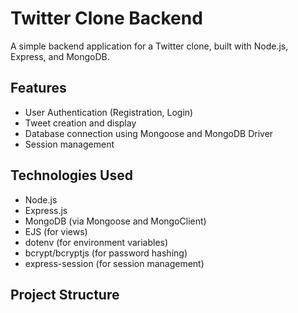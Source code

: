 # Twitter Clone Backend

A simple backend application for a Twitter clone, built with Node.js, Express, and MongoDB.

## Features

- User Authentication (Registration, Login)
- Tweet creation and display
- Database connection using Mongoose and MongoDB Driver
- Session management

## Technologies Used

- Node.js
- Express.js
- MongoDB (via Mongoose and MongoClient)
- EJS (for views)
- dotenv (for environment variables)
- bcrypt/bcryptjs (for password hashing)
- express-session (for session management)

## Project Structure